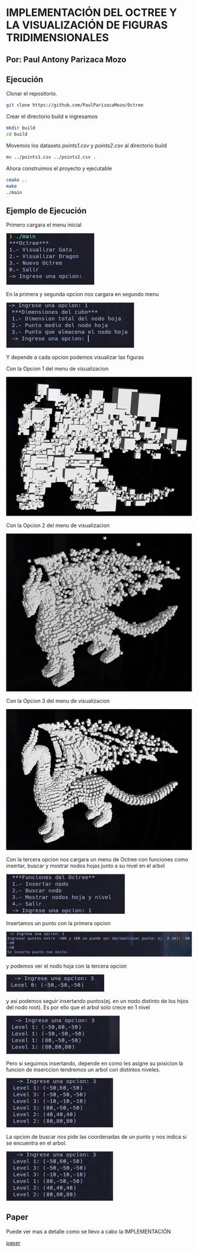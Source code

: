 # IMPLEMENTACIÓN DEL OCTREE Y LA VISUALIZACIÓN DE FIGURAS TRIDIMENSIONALES
## Por: Paul Antony Parizaca Mozo

## Ejecución

Clonar el repositorio.
```bash
git clone https://github.com/PaulParizacaMozo/Octree
```
Crear el directorio build e ingresamos
```bash
mkdir build
cd build
```
Movemos los datasets *points1.csv* y *points2.csv* al directorio build
```bash
mv ../points1.csv ../points2.csv .
```
Ahora construimos el proyecto y ejecutable
```bash
cmake ..
make
./main
```

## Ejemplo de Ejecución

Primero cargara el menu inicial

![Ejemplo de imagen local](Imagenes/ejec1.png)

En la primera y segunda opcion nos cargara en segundo menu

![Ejemplo al](Imagenes/ejec2.png)

Y depende a cada opcion podemos visualizar las figuras

Con la Opcion 1 del menu de visualizacion

![Ejemplo al](Imagenes/resultado_dragon_cuboHoja.png)

Con la Opcion 2 del menu de visualizacion

![Ejemplo al](Imagenes/resultado_dragon_medio.png)

Con la Opcion 3 del menu de visualizacion

![Ejemplo al](Imagenes/resultado_dragon_p.png)

Con la tercera opcion nos cargara un menu de Octree con funciones como insertar,
buscar y mostrar nodos hojas junto a su nivel en el arbol

![Ejemplo deen local](Imagenes/ejec3.png)

Insertamos un punto con la primera opcion

![Ejemplo de imgen local](Imagenes/ejec4-insert.png)

y podemos ver el nodo hoja con la tercera opcion

![Ejemplo de imgen local](Imagenes/ejec4-res.png)

y asi podemos seguir insertando puntos(ej. en un nodo distinto de los hijos del
nodo root).
Es por ello que el arbol solo crece en 1 nivel

![Ejemplo de iagen local](Imagenes/ejec6.png)

Pero si seguimos insertando, depende en como les asigne su posicion la funcion
de inserccion tendremos un arbol con distintos niveles.

![Ejemplo d  local](Imagenes/ejec7.png)

La opcion de buscar nos pide las coordenadas de un punto y nos indica si 
se encuentra en el arbol.

![Ejemplo d  local](Imagenes/ejec7.png)

## Paper

Puede ver mas a detalle como se llevo a cabo la IMPLEMENTACIÓN

[paper](Octree-Paper_Paul%20Parizaca%20Mozo.pdf)
